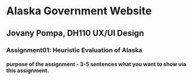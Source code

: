 # Alaska Government Website 
## Jovany Pompa, DH110 UX/UI Design
### Assignment01: Heuristic Evaluation of Alaska
#### purpose of the assignment - 3-5 sentences what you want to show via this assignment. 

